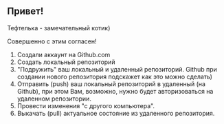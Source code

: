## Привет!

Тефтелька - замечательный котик)

Совершенно с этим согласен!

1. Создали аккаунт на Github.com
2. Создать локальный репозиторий
3. "Подружить" ваш локальный и удаленный репозиторий. Github при создании нового репозитория подскажет как это можно сделать)
4. Отправить (push) ваш локальный репозиторий в удаленный (на Github), при этом Вам, возможно, нужно будет авторизоваться на удаленном репозитории.
5. Провести изменения "с другого компьютера".
6. Выкачать (pull) актуальное состояние из удаленного репозитория.
